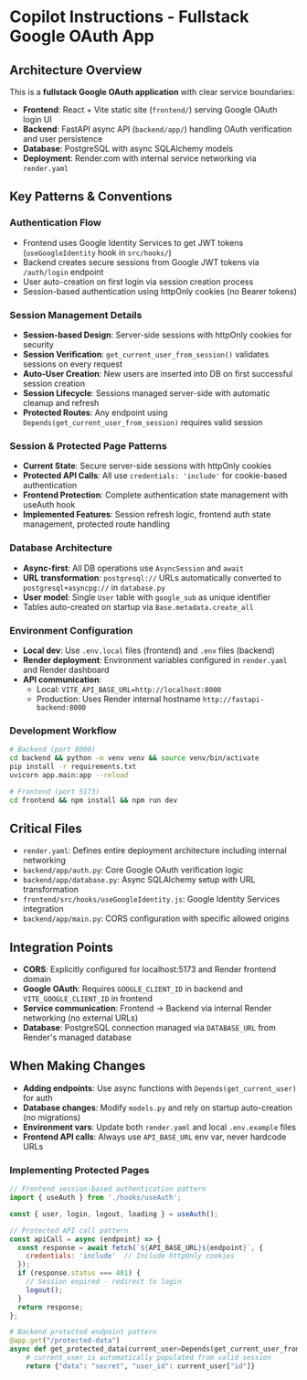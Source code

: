 # Copilot Instructions - Fullstack Google OAuth App

## Architecture Overview

This is a **fullstack Google OAuth application** with clear service boundaries:
- **Frontend**: React + Vite static site (`frontend/`) serving Google OAuth login UI
- **Backend**: FastAPI async API (`backend/app/`) handling OAuth verification and user persistence  
- **Database**: PostgreSQL with async SQLAlchemy models
- **Deployment**: Render.com with internal service networking via `render.yaml`

## Key Patterns & Conventions

### Authentication Flow
- Frontend uses Google Identity Services to get JWT tokens (`useGoogleIdentity` hook in `src/hooks/`)
- Backend creates secure sessions from Google JWT tokens via `/auth/login` endpoint
- User auto-creation on first login via session creation process
- Session-based authentication using httpOnly cookies (no Bearer tokens)

### Session Management Details
- **Session-based Design**: Server-side sessions with httpOnly cookies for security
- **Session Verification**: `get_current_user_from_session()` validates sessions on every request
- **Auto-User Creation**: New users are inserted into DB on first successful session creation
- **Session Lifecycle**: Sessions managed server-side with automatic cleanup and refresh
- **Protected Routes**: Any endpoint using `Depends(get_current_user_from_session)` requires valid session

### Session & Protected Page Patterns
- **Current State**: Secure server-side sessions with httpOnly cookies
- **Protected API Calls**: All use `credentials: 'include'` for cookie-based authentication
- **Frontend Protection**: Complete authentication state management with useAuth hook
- **Implemented Features**: Session refresh logic, frontend auth state management, protected route handling

### Database Architecture
- **Async-first**: All DB operations use `AsyncSession` and `await`
- **URL transformation**: `postgresql://` URLs automatically converted to `postgresql+asyncpg://` in `database.py`
- **User model**: Single `User` table with `google_sub` as unique identifier
- Tables auto-created on startup via `Base.metadata.create_all`

### Environment Configuration
- **Local dev**: Use `.env.local` files (frontend) and `.env` files (backend)
- **Render deployment**: Environment variables configured in `render.yaml` and Render dashboard
- **API communication**: 
  - Local: `VITE_API_BASE_URL=http://localhost:8000`
  - Production: Uses Render internal hostname `http://fastapi-backend:8000`

### Development Workflow
```bash
# Backend (port 8000)
cd backend && python -m venv venv && source venv/bin/activate
pip install -r requirements.txt
uvicorn app.main:app --reload

# Frontend (port 5173)  
cd frontend && npm install && npm run dev
```

## Critical Files

- `render.yaml`: Defines entire deployment architecture including internal networking
- `backend/app/auth.py`: Core Google OAuth verification logic
- `backend/app/database.py`: Async SQLAlchemy setup with URL transformation
- `frontend/src/hooks/useGoogleIdentity.js`: Google Identity Services integration
- `backend/app/main.py`: CORS configuration with specific allowed origins

## Integration Points

- **CORS**: Explicitly configured for localhost:5173 and Render frontend domain
- **Google OAuth**: Requires `GOOGLE_CLIENT_ID` in backend and `VITE_GOOGLE_CLIENT_ID` in frontend
- **Service communication**: Frontend -> Backend via internal Render networking (no external URLs)
- **Database**: PostgreSQL connection managed via `DATABASE_URL` from Render's managed database

## When Making Changes

- **Adding endpoints**: Use async functions with `Depends(get_current_user)` for auth
- **Database changes**: Modify `models.py` and rely on startup auto-creation (no migrations)
- **Environment vars**: Update both `render.yaml` and local `.env.example` files
- **Frontend API calls**: Always use `API_BASE_URL` env var, never hardcode URLs

### Implementing Protected Pages
```javascript
// Frontend session-based authentication pattern
import { useAuth } from './hooks/useAuth';

const { user, login, logout, loading } = useAuth();

// Protected API call pattern
const apiCall = async (endpoint) => {
  const response = await fetch(`${API_BASE_URL}${endpoint}`, {
    credentials: 'include'  // Include httpOnly cookies
  });
  if (response.status === 401) {
    // Session expired - redirect to login
    logout();
  }
  return response;
};
```

```python
# Backend protected endpoint pattern
@app.get("/protected-data")
async def get_protected_data(current_user=Depends(get_current_user_from_session)):
    # current_user is automatically populated from valid session
    return {"data": "secret", "user_id": current_user["id"]}
```
